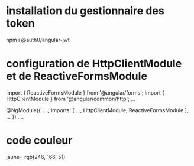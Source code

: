 # installation du gestionnaire des token
npm i @auth0/angular-jwt

# configuration de HttpClientModule et de ReactiveFormsModule
import { ReactiveFormsModule } from '@angular/forms';
import { HttpClientModule } from '@angular/common/http';
...

@NgModule({
  ....,
  imports: [
   ...,
    HttpClientModule,
    ReactiveFormsModule
  ],
  ...
})
....
# code couleur
jaune= rgb(246, 166, 51)